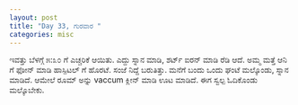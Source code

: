 ```yaml
---
layout: post
title: "Day 33, ಗುರವಾರ "
categories: misc
---
```


ಇವತ್ತು ಬೆಳಗ್ಗೆ ೫:೩೦ ಗೆ ಎಚ್ಚರಿಕೆ ಆಯಿತು. ಎದ್ದು ಸ್ನಾನ ಮಾಡಿ, ಶರ್ಟ್ ಐರನ್ ಮಾಡಿ ರೆಡಿ ಆದೆ. ಅಮ್ಮ ಮತ್ತೆ ಆನಿ ಗೆ ಫೋನ್ ಮಾಡಿ ಹಾಸ್ಪಿಟಲ್ ಗೆ ಹೊರಟೆ.
ಸಂಜೆ ನಿದ್ದೆ ಬರುತಿತ್ತು. ಮನೆಗೆ ಬಂದು ಒಂದು ಘಂಟೆ ಮಲ್ಕೊಂಡು, ಸ್ನಾನ ಮಾಡಿದೆ. ಆಮೇಲೆ ರೂಮ್ ಅನ್ನು vaccum ಕ್ಲೀನ್ ಮಾಡಿ ಊಟ ಮಾಡಿದೆ.
ಈಗ ಸ್ವಲ್ಪ ಓದಿಕೊಂಡು ಮಲ್ಕೊಬೇಕು. 
